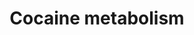 ---
annotations:
- id: PW:0000002
  parent: classic metabolic pathway
  type: Pathway Ontology
  value: classic metabolic pathway
- id: PW:0002533
  parent: drug pathway
  type: Pathway Ontology
  value: cocaine drug pathway
authors:
- Andra
- Egonw
- Mkutmon
- Ariutta
- DeSl
- AlexanderPico
- MaintBot
description: Cocaine is rapidly metabolized to major metabolites, benzoylecgonine
  and ecgonine methyl ester and minor metabolites, norcocaine, p-hydroxycocaine, m-hydroxycocaine,
  p-hydroxybenzoylecgonine (pOHBE),and rn-hydroxybenzoylecgonine. (http://jat.oxfordjournals.org/content/30/8/501.long)
last-edited: 2019-09-17
organisms:
- Homo sapiens
redirect_from:
- /index.php/Pathway:WP2826
- /instance/WP2826
revision: null
schema-jsonld:
- '@context': https://schema.org/
  '@id': https://wikipathways.github.io/pathways/WP2826.html
  '@type': Dataset
  creator:
    '@type': Organization
    name: WikiPathways
  description: Cocaine is rapidly metabolized to major metabolites, benzoylecgonine
    and ecgonine methyl ester and minor metabolites, norcocaine, p-hydroxycocaine,
    m-hydroxycocaine, p-hydroxybenzoylecgonine (pOHBE),and rn-hydroxybenzoylecgonine.
    (http://jat.oxfordjournals.org/content/30/8/501.long)
  keywords:
  - Benzoylecgonine
  - CYP-450
  - CYP3A4
  - Cocaethylene
  - Cocaine
  - Ecgonidine
  - Ethanol
  - FMO
  - Methylecgonidine
  - P-Hydroxybenzoylecgonine
  - Pseudo-ChE
  - benzoylnorecgonine
  - cocaine-N-oxide
  - crack cocaine
  - ecgonine ethyl ester
  - ecgonine methyl ester
  - ethyl ecgonidine
  - hCE1
  - hCE2
  - m-Hydroxybenzoylecgonine
  - m-hydroxycocaine
  - nor-ecgonidine
  - norcocaethylene
  - norcocaine
  - p-hydroxycocaine
  license: CC0
  name: Cocaine metabolism
seo: CreativeWork
title: Cocaine metabolism
wpid: WP2826
---